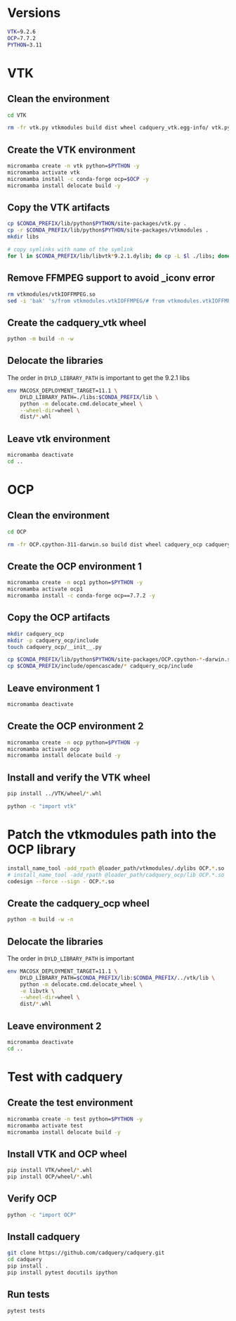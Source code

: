 # Versions

```bash
VTK=9.2.6
OCP=7.7.2
PYTHON=3.11
```


# VTK

## Clean the environment

```bash
cd VTK

rm -fr vtk.py vtkmodules build dist wheel cadquery_vtk.egg-info/ vtk.pybak __pycache__
```

## Create the VTK environment

```bash
micromamba create -n vtk python=$PYTHON -y
micromamba activate vtk
micromamba install -c conda-forge ocp=$OCP -y
micromamba install delocate build -y
```

## Copy the VTK artifacts

```bash
cp $CONDA_PREFIX/lib/python$PYTHON/site-packages/vtk.py .
cp -r $CONDA_PREFIX/lib/python$PYTHON/site-packages/vtkmodules .
mkdir libs

# copy symlinks with name of the symlink
for l in $CONDA_PREFIX/lib/libvtk*9.2.1.dylib; do cp -L $l ./libs; done
```

## Remove FFMPEG support to avoid _iconv error

```bash
rm vtkmodules/vtkIOFFMPEG.so
sed -i 'bak' 's/from vtkmodules.vtkIOFFMPEG/# from vtkmodules.vtkIOFFMPEG/' vtk.py
```

## Create the cadquery_vtk wheel

```bash
python -m build -n -w
```

## Delocate the libraries

The order in `DYLD_LIBRARY_PATH` is important to get the 9.2.1 libs

```bash
env MACOSX_DEPLOYMENT_TARGET=11.1 \
    DYLD_LIBRARY_PATH=./libs:$CONDA_PREFIX/lib \
    python -m delocate.cmd.delocate_wheel \
    --wheel-dir=wheel \
    dist/*.whl
```

## Leave vtk environment

```bash
micromamba deactivate
cd ..
```

# OCP

## Clean the environment

```bash
cd OCP

rm -fr OCP.cpython-311-darwin.so build dist wheel cadquery_ocp cadquery_ocp.egg-info __pycache__
```


## Create the OCP environment 1

```bash
micromamba create -n ocp1 python=$PYTHON -y
micromamba activate ocp1
micromamba install -c conda-forge ocp==7.7.2 -y
```

## Copy the OCP artifacts 

```bash
mkdir cadquery_ocp
mkdir -p cadquery_ocp/include
touch cadquery_ocp/__init__.py

cp $CONDA_PREFIX/lib/python$PYTHON/site-packages/OCP.cpython-*-darwin.so .
cp $CONDA_PREFIX/include/opencascade/* cadquery_ocp/include

```

## Leave environment 1

```bash
micromamba deactivate
```

## Create the OCP environment 2

```bash
micromamba create -n ocp python=$PYTHON -y
micromamba activate ocp
micromamba install delocate build -y
```

## Install and verify the VTK wheel

```bash
pip install ../VTK/wheel/*.whl

python -c "import vtk"
```

# Patch the vtkmodules path into the OCP library

```bash
install_name_tool -add_rpath @loader_path/vtkmodules/.dylibs OCP.*.so
# install_name_tool -add_rpath @loader_path/cadquery_ocp/lib OCP.*.so
codesign --force --sign - OCP.*.so
```

## Create the cadquery_ocp wheel

```bash
python -m build -w -n
```

## Delocate the libraries

The order in `DYLD_LIBRARY_PATH` is important

```bash
env MACOSX_DEPLOYMENT_TARGET=11.1 \
    DYLD_LIBRARY_PATH=$CONDA_PREFIX/lib:$CONDA_PREFIX/../vtk/lib \
    python -m delocate.cmd.delocate_wheel \
    -e libvtk \
    --wheel-dir=wheel \
    dist/*.whl

```

## Leave environment 2

```bash
micromamba deactivate
cd ..
```

# Test with cadquery

## Create the test environment

```bash
micromamba create -n test python=$PYTHON -y
micromamba activate test
micromamba install delocate build -y
```

## Install VTK and OCP wheel

```bash
pip install VTK/wheel/*.whl
pip install OCP/wheel/*.whl
```

## Verify OCP

```bash
python -c "import OCP"
```

## Install cadquery

```bash
git clone https://github.com/cadquery/cadquery.git
cd cadquery
pip install .
pip install pytest docutils ipython
```

## Run tests

```bash
pytest tests
```